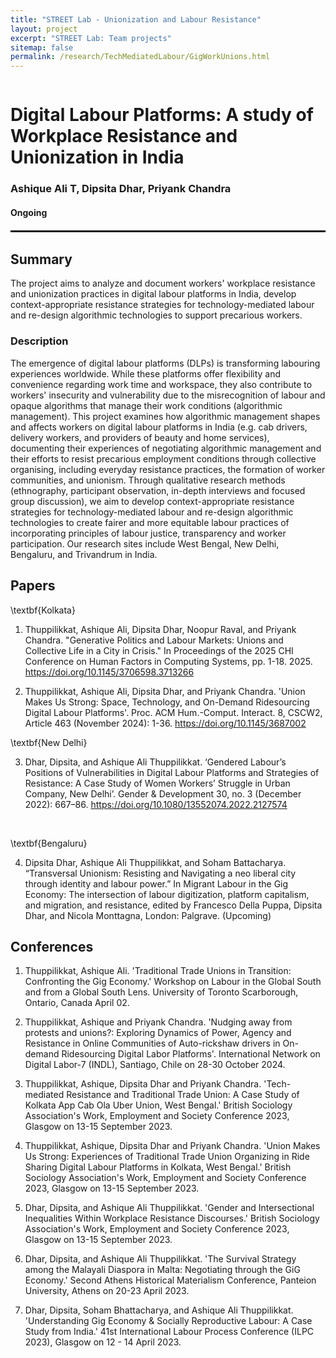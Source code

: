 ```yaml
---
title: "STREET Lab - Unionization and Labour Resistance"
layout: project
excerpt: "STREET Lab: Team projects"
sitemap: false
permalink: /research/TechMediatedLabour/GigWorkUnions.html
---
```

<div class="row" style="display: flex;">


<!--<div class="col-sm-5 clearfix" >
  <img src="{{ site.url }}{{ site.baseurl }}/images/pubpic/{{ project.photo }}" class="img-reponsive" width="100%" style="float: left" />
</div>-->

<div class="container-fluid">
  <h1>Digital Labour Platforms: A study of Workplace Resistance and Unionization in India </h1>
  <h3>Ashique Ali T, Dipsita Dhar, Priyank Chandra</h3>
  <h4>Ongoing</h4>
  
</div>

</div>

<hr style="margin-top: 0.1rem;
  margin-bottom: 0.1rem;
  border: 0;
  border-top: 2px solid rgba(0, 0, 0, 0.2);"/>

<div class="row" style="display: flex;">

<div class=" col-sm-12">
  <h2>Summary</h2>
The project aims to analyze and document workers' workplace resistance and unionization practices in digital labour platforms in India, develop context-appropriate resistance strategies for technology-mediated labour and re-design algorithmic technologies to support precarious workers.

  <h3>Description</h3>
The emergence of digital labour platforms (DLPs) is transforming labouring experiences worldwide. While these platforms offer flexibility and convenience regarding work time and workspace, they also contribute to workers' insecurity and vulnerability due to the misrecognition of labour and opaque algorithms that manage their work conditions (algorithmic management). This project examines how algorithmic management shapes and affects workers on digital labour platforms in India (e.g. cab drivers, delivery workers, and providers of beauty and home services), documenting their experiences of negotiating algorithmic management and their efforts to resist precarious employment conditions through collective organising, including everyday resistance practices, the formation of worker communities, and unionism. Through qualitative research methods (ethnography, participant observation, in-depth interviews and focused group discussion), we aim to develop context-appropriate resistance strategies for technology-mediated labour and re-design algorithmic technologies to create fairer and more equitable labour practices of incorporating principles of labour justice, transparency and worker participation. Our research sites include West Bengal, New Delhi, Bengaluru, and Trivandrum in India.   
  
  
<h2>Papers</h2>

\textbf{Kolkata} 

1) Thuppilikkat, Ashique Ali, Dipsita Dhar, Noopur Raval, and Priyank Chandra. "Generative Politics and Labour Markets: Unions and Collective Life in a City in Crisis." In Proceedings of the 2025 CHI Conference on Human Factors in Computing Systems, pp. 1-18. 2025. https://doi.org/10.1145/3706598.3713266 

2) Thuppilikkat, Ashique Ali, Dipsita Dhar, and Priyank Chandra. 'Union Makes Us Strong: Space, Technology, and On-Demand Ridesourcing Digital Labour Platforms'. Proc. ACM Hum.-Comput. Interact. 8, CSCW2, Article 463 (November 2024): 1-36. https://doi.org/10.1145/3687002


\textbf{New Delhi} 

3) Dhar, Dipsita, and Ashique Ali Thuppilikkat. ‘Gendered Labour’s Positions of Vulnerabilities in Digital Labour Platforms and Strategies of Resistance: A Case Study of Women Workers’ Struggle in Urban Company, New Delhi’. Gender & Development 30, no. 3 (December 2022): 667–86. https://doi.org/10.1080/13552074.2022.2127574
<br />

\textbf{Bengaluru} 

4) Dipsita Dhar, Ashique Ali Thuppilikkat, and Soham Battacharya. “Transversal Unionism: Resisting and Navigating a neo liberal city through identity and labour power.” In Migrant Labour in the Gig Economy: The intersection of labour digitization, platform capitalism, and migration, and resistance, edited by Francesco Della Puppa, Dipsita Dhar, and Nicola Monttagna, London: Palgrave. (Upcoming) 

<h2>Conferences</h2>

1) Thuppilikkat, Ashique Ali. 'Traditional Trade Unions in Transition: Confronting the Gig Economy.' Workshop on Labour in the Global South and from a Global South Lens. University of Toronto Scarborough, Ontario, Canada April 02.

2) Thuppilikkat, Ashique and Priyank Chandra. 'Nudging away from protests and unions?: Exploring Dynamics of Power, Agency and Resistance in Online Communities of Auto-rickshaw drivers in On-demand Ridesourcing Digital Labor Platforms'. International Network on Digital Labor-7 (INDL), Santiago, Chile on 28-30 October 2024.

3) Thuppilikkat, Ashique, Dipsita Dhar and Priyank Chandra. 'Tech-mediated Resistance and Traditional Trade Union: A Case Study of Kolkata App Cab Ola Uber Union, West Bengal.' British Sociology Association's Work, Employment and Society Conference 2023, Glasgow on 13-15 September 2023. 

4) Thuppilikkat, Ashique, Dipsita Dhar and Priyank Chandra. 'Union Makes Us Strong: Experiences of Traditional Trade Union Organizing in Ride Sharing Digital Labour Platforms in Kolkata, West Bengal.' British Sociology Association's Work, Employment and Society Conference 2023, Glasgow on 13-15 September 2023.

5) Dhar, Dipsita, and Ashique Ali Thuppilikkat. 'Gender and Intersectional Inequalities Within Workplace Resistance Discourses.' British Sociology Association's Work, Employment and Society Conference 2023, Glasgow on 13-15 September 2023.

6) Dhar, Dipsita, and Ashique Ali Thuppilikkat. 'The Survival Strategy among the Malayali Diaspora in Malta: Negotiating through the GiG Economy.' Second Athens Historical Materialism Conference, Panteion University, Athens on 20-23 April 2023.

7) Dhar, Dipsita, Soham Bhattacharya, and Ashique Ali Thuppilikkat. 'Understanding Gig Economy & Socially Reproductive Labour: A Case Study from India.' 41st International Labour Process Conference (ILPC 2023), Glasgow on 12 - 14 April 2023.
